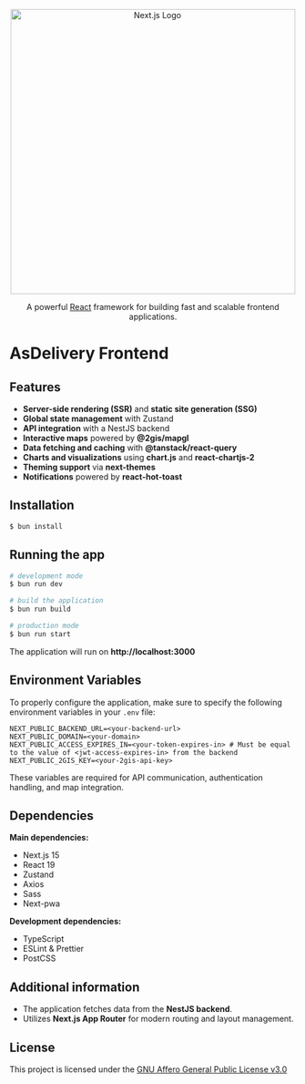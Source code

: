 <p align="center">
  <a href="https://nextjs.org/" target="blank">
    <img src="https://upload.wikimedia.org/wikipedia/commons/8/8e/Nextjs-logo.svg" width="500" alt="Next.js Logo" />
  </a>
</p>
<p align="center">A powerful <a href="https://react.dev/" target="_blank">React</a> framework for building fast and scalable frontend applications.</p>

# AsDelivery Frontend

## Features

- **Server-side rendering (SSR)** and **static site generation (SSG)**
- **Global state management** with Zustand
- **API integration** with a NestJS backend
- **Interactive maps** powered by **@2gis/mapgl**
- **Data fetching and caching** with **@tanstack/react-query**
- **Charts and visualizations** using **chart.js** and **react-chartjs-2**
- **Theming support** via **next-themes**
- **Notifications** powered by **react-hot-toast**

## Installation

```bash
$ bun install
```

## Running the app

```bash
# development mode
$ bun run dev

# build the application
$ bun run build

# production mode
$ bun run start
```

The application will run on **http://localhost:3000**

## Environment Variables

To properly configure the application, make sure to specify the following environment variables in your `.env` file:

```env
NEXT_PUBLIC_BACKEND_URL=<your-backend-url>
NEXT_PUBLIC_DOMAIN=<your-domain>
NEXT_PUBLIC_ACCESS_EXPIRES_IN=<your-token-expires-in> # Must be equal to the value of <jwt-access-expires-in> from the backend
NEXT_PUBLIC_2GIS_KEY=<your-2gis-api-key>
```

These variables are required for API communication, authentication handling, and map integration.

## Dependencies

**Main dependencies:**

- Next.js 15
- React 19
- Zustand
- Axios
- Sass
- Next-pwa

**Development dependencies:**

- TypeScript
- ESLint & Prettier
- PostCSS

## Additional information

- The application fetches data from the **NestJS backend**.
- Utilizes **Next.js App Router** for modern routing and layout management.

## License

This project is licensed under the [GNU Affero General Public License v3.0](../LICENSE)
